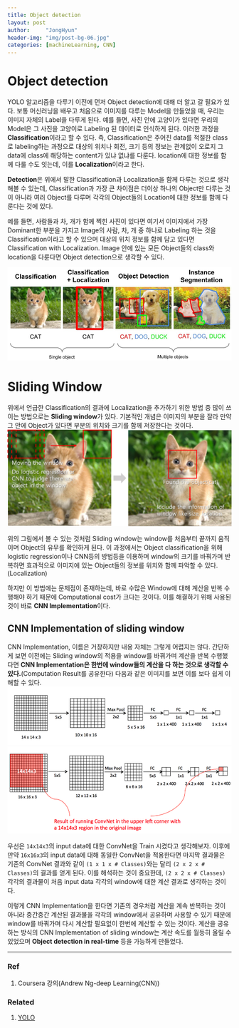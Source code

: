```yaml
---
title: Object detection
layout: post
author:     "JongHyun"
header-img: "img/post-bg-06.jpg"
categories: [machineLearning, CNN]
---
```

# Object detection
YOLO 알고리즘을 다루기 이전에 먼저 Object detection에 대해 더 알고 갈 필요가 있다. 보통 머신러닝을 배우고 처음으로 이미지를 다루는 Model을 만들었을 때, 우리는 이미지 자체의 Label을 다루게 된다. 예를 들면, 사진 안에 고양이가 있다면 우리의 Model은 그 사진을 고양이로 Labeling 된 데이터로 인식하게 된다. 이러한 과정을 **Classification**이라고 할 수 있다. 즉, Classification은 주어진 data를 적절한 class로 labeling하는 과정으로 대상의 위치나 회전, 크기 등의 정보는 관계없이 오로지 그 data에 class에 해당하는 content가 있냐 없냐를 다룬다. location에 대한 정보를 함께 다룰 수도 잇는데, 이를 **Localization**이라고 한다.

**Detection**은 위에서 말한 Classification과 Localization을 함께 다루는 것으로 생각해볼 수 있는데, Classification과 가장 큰 차이점은 더이상 하나의 Object만 다루는 것이 아니라 여러 Object를 다루며 각각의 Object들의 Location에 대한 정보를 함께 다룬다는 것에 있다. 

예를 들면, 사람들과 차, 개가 함께 찍힌 사진이 있다면 여기서 이미지에서 가장 Dominant한 부분을 가지고 Image의 사람, 차, 개 중 하나로 Labeling 하는 것을 Classification이라고 할 수 있으며 대상의 위치 정보를 함께 담고 있다면 Classification with Localization. Image 안에 있는 모든 Object들의 class와 location을 다룬다면 Object detection으로 생각할 수 있다.

![Object detection](/img/cnn/object_detection.jpeg)

# Sliding Window
위에서 언급한 Classification의 결과에 Localization을 추가하기 위한 방법 중 많이 쓰이는 방법으로는 **Sliding window**가 있다. 기본적인 개념은 이미지의 부분을 잘라 만약 그 안에 Object가 있다면 부분의 위치와 크기를 함께 저장한다는 것이다.
![Sliding window](/img/cnn/sliding_window_2.png)

위의 그림에서 볼 수 있는 것처럼 Sliding window는  window를 처음부터 끝까지 움직이며 Object의 유무를 확인하게 된다. 이 과정에서는 Object classification을 위해 logistic regression이나 CNN등의 방법등을 이용하며 window의 크기를 바꿔가며 반복하면 효과적으로 이미지에 있는 Object들의 정보를 위치와 함께 파악할 수 있다.(Localization)

하지만 이 방법에는 문제점이 존재하는데, 바로 수많은 Window에 대해 계산을 반복 수행해야 하기 때문에 Computational cost가 크다는 것이다. 이를 해결하기 위해 사용된 것이 바로 **CNN Implementation**이다.

## CNN Implementation of sliding window
CNN Implementation, 이름은 거창하지만 내용 자체는 그렇게 어렵지는 않다. 간단하게 보면 이전에는 Sliding window의 적용을 window를 바꿔가며 계산을 반복 수행했다면 **CNN Implementation은 한번에 window들의 계산을 다 하는 것으로 생각할 수 있다.**(Computation Result를 공유한다) 다음과 같은 이미지를 보면 이를 보다 쉽게 이해할 수 있다.
![Sliding window CONVNET 0](/img/cnn/sliding_window_convnet_0.png)
![Sliding window CONVNET](/img/cnn/sliding_window_convnet.png)

우선은 `14x14x3`의 input data에 대한 ConvNet을 Train 시켰다고 생각해보자. 이후에 만약 `16x16x3`의 input data에 대해 동일한 ConvNet을 적용한다면 마지막 결과물은 기존의 ConvNet 결과와 같이 `(1 x 1 x # Classes)`와는 달리 `(2 x 2 x # Classes)`의 결과를 얻게 된다. 이를 해석하는 것이 중요한데, `(2 x 2 x # Classes)` 각각의 결과물이 처음 input data 각각의 window에 대한 계산 결과로 생각하는 것이다. 

이렇게 CNN Implementation을 한다면 기존의 경우처럼 계산을 계속 반복하는 것이 아니라 중간중간 계산된 결과물을 각각의 window에서 공유하며 사용할 수 있기 때문에 window를 바꿔가며 다시 계산할 필요없이 한번에 계산할 수 있는 것이다. 계산을 공유하는 방식의 CNN Implementation of sliding window는 계산 속도를 월등히 올릴 수 있었으며 **Object detection in real-time** 등을 가능하게 만들었다.

------------
### Ref
1.  Coursera 강의(Andrew Ng-deep Learning(CNN))

### Related
1. [YOLO](/machinelearning/cnn/2018/05/08/yolo-algorithm/)
<!--stackedit_data:
eyJoaXN0b3J5IjpbLTEwMTQ2ODM4NCwtMTE2MjU5MDU1MSwxNj
gzMTc3MDY3LDU2MTk3MzE2MCwyMDEyMjQ4NTMzLC0zNTc1ODgx
NjksLTEwMjg4MDAwMjksLTQxNTgzODcyNSwxMDYyNTY3Njc4LD
QzMTE4NDc4NiwxMzUzNDY0OTU4LDY0NzI4ODg2NSw5NjMyNDU1
OTRdfQ==
-->